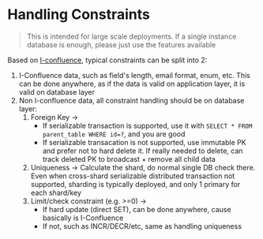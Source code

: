 # Handling Constraints

> This is intended for large scale deployments. If a single instance database is enough, please just use the features available

Based on [I-confluence](http://www.bailis.org/papers/ca-vldb2015.pdf), typical constraints can be split into 2:

1. I-Confluence data, such as field's length, email format, enum, etc. This can be done anywhere, as if the data is valid on application layer, it is valid on database layer
2. Non I-confluence data, all constraint handling should be on database layer:
    1. Foreign Key ->
        * If serializable transaction is supported, use it with `SELECT * FROM parent_table WHERE id=?`, and you are good
        * If serializable transacation is not supported, use immutable PK and prefer not to hard delete it. If really needed to delete, can track deleted PK to broadcast + remove all child data
    2. Uniqueness -> Calculate the shard, do normal single DB check there. Even when cross-shard serializable distributed transaction not supported, sharding is typically deployed, and only 1 primary for each shard/key
    3. Limit/check constraint (e.g. >=0) ->
        * If hard update (direct SET), can be done anywhere, cause basically is I-Confluence
        * If not, such as INCR/DECR/etc, same as handling uniqueness
